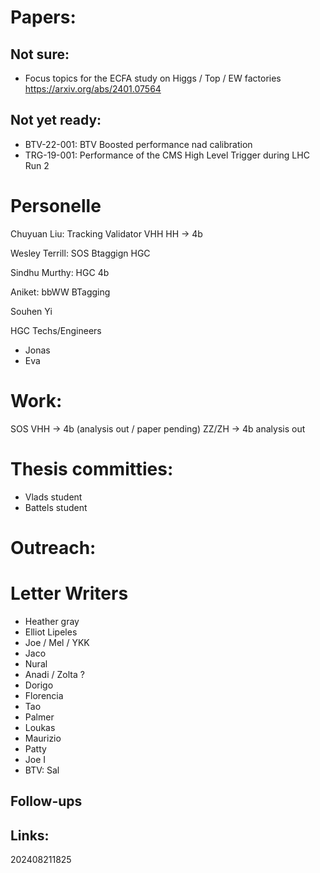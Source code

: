 

# Papers:

## Not sure:
- Focus topics for the ECFA study on Higgs / Top / EW factories https://arxiv.org/abs/2401.07564

## Not yet ready:
- BTV-22-001: BTV Boosted performance nad calibration
- TRG-19-001: Performance of the CMS High Level Trigger during LHC Run 2


# Personelle

Chuyuan Liu: Tracking Validator
		    VHH
			HH -> 4b


Wesley Terrill:  SOS
       		 Btaggign
			 HGC

Sindhu Murthy:   HGC
       		  4b


Aniket: bbWW
		BTagging

Souhen Yi

HGC Techs/Engineers
- Jonas 
- Eva 

# Work:

SOS 
VHH -> 4b (analysis out / paper pending)
ZZ/ZH -> 4b analysis out


# Thesis committies:
  - Vlads student
  - Battels student


# Outreach:

  
# Letter Writers
- Heather gray
- Elliot Lipeles 
- Joe / Mel / YKK
- Jaco 
- Nural 
- Anadi / Zolta ? 
- Dorigo 
- Florencia 
- Tao
- Palmer
- Loukas
- Maurizio 
- Patty
- Joe I
- BTV: Sal 
  
## Follow-ups


## Links: 



202408211825




